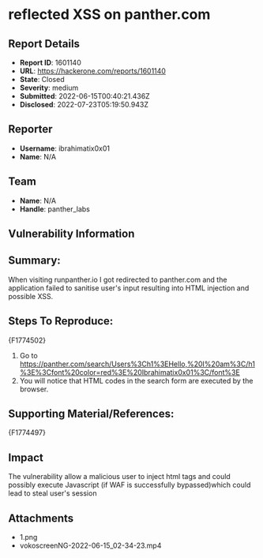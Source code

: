 # reflected XSS on panther.com

## Report Details
- **Report ID**: 1601140
- **URL**: https://hackerone.com/reports/1601140
- **State**: Closed
- **Severity**: medium
- **Submitted**: 2022-06-15T00:40:21.436Z
- **Disclosed**: 2022-07-23T05:19:50.943Z

## Reporter
- **Username**: ibrahimatix0x01
- **Name**: N/A

## Team
- **Name**: N/A
- **Handle**: panther_labs

## Vulnerability Information
## Summary:
When visiting  runpanther.io I got redirected to panther.com and the application failed to sanitise user's input resulting into HTML injection and possible XSS.

## Steps To Reproduce:

{F1774502}
  1. Go to https://panther.com/search/Users%3Ch1%3EHello,%20I%20am%3C/h1%3E%3Cfont%20color=red%3E%20Ibrahimatix0x01%3C/font%3E
  1. You will notice that HTML codes in the search form are executed by the browser.
  

## Supporting Material/References:
{F1774497}

## Impact

The vulnerability allow a malicious user to inject html tags and could possibly execute Javascript (if WAF is successfully bypassed)which could lead to steal user's session

## Attachments
- 1.png
- vokoscreenNG-2022-06-15_02-34-23.mp4

